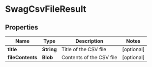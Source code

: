 
# SwagCsvFileResult

## Properties
Name | Type | Description | Notes
------------ | ------------- | ------------- | -------------
**title** | **String** | Title of the CSV file |  [optional]
**fileContents** | **Blob** | Contents of the CSV file |  [optional]



